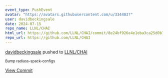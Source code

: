 ```yaml
---
event_type: PushEvent
avatar: "https://avatars.githubusercontent.com/u/334483?"
user: davidbeckingsale
date: 2024-07-15
repo_name: LLNL/CHAI
html_url: https://github.com/LLNL/CHAI/commit/8e24bf926e4e1eba3ca25d0b7e65e8548ca97a9d
repo_url: https://github.com/LLNL/CHAI
---
```


<a href='https://github.com/davidbeckingsale' target='_blank'>davidbeckingsale</a> pushed to <a href='https://github.com/LLNL/CHAI' target='_blank'>LLNL/CHAI</a>

<small>Bump radiuss-spack-configs</small>

<a href='https://github.com/LLNL/CHAI/commit/8e24bf926e4e1eba3ca25d0b7e65e8548ca97a9d' target='_blank'>View Commit</a>
